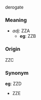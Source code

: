 derogate
### Meaning
+ _adj_: ZZA
	+ __eg__: ZZB

### Origin

ZZC

### Synonym

__eg__: ZZD

+ ZZE


